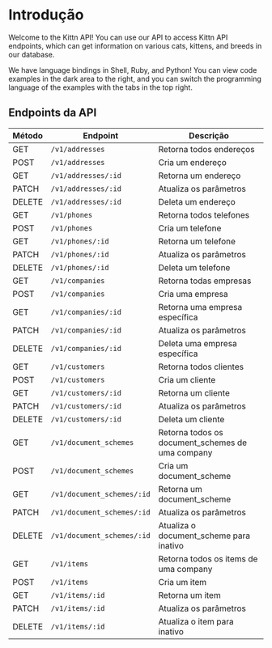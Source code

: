 # Introdução

Welcome to the Kittn API! You can use our API to access Kittn API endpoints, which can get information on various cats, kittens, and breeds in our database.

We have language bindings in Shell, Ruby, and Python! You can view code examples in the dark area to the right, and you can switch the programming language of the examples with the tabs in the top right.



## Endpoints da API

Método | Endpoint | Descrição
-------------- | -------------- | --------------
GET | `/v1/addresses` | Retorna todos endereços
POST | `/v1/addresses` | Cria um endereço
GET | `/v1/addresses/:id` | Retorna um endereço
PATCH | `/v1/addresses/:id`  | Atualiza os parâmetros
DELETE | `/v1/addresses/:id` | Deleta um endereço
GET | `/v1/phones` | Retorna todos telefones
POST | `/v1/phones` | Cria um telefone
GET | `/v1/phones/:id` | Retorna um telefone
PATCH | `/v1/phones/:id` | Atualiza os parâmetros
DELETE | `/v1/phones/:id` | Deleta um telefone
GET | `/v1/companies`| Retorna todas empresas
POST | `/v1/companies`| Cria uma empresa
GET | `/v1/companies/:id`| Retorna uma empresa específica
PATCH | `/v1/companies/:id` | Atualiza os parâmetros
DELETE | `/v1/companies/:id` | Deleta uma empresa específica
GET | `/v1/customers` | Retorna todos clientes
POST | `/v1/customers` | Cria um cliente
GET | `/v1/customers/:id` | Retorna um cliente
PATCH | `/v1/customers/:id` | Atualiza os parâmetros
DELETE  | `/v1/customers/:id` | Deleta um cliente
GET | `/v1/document_schemes` | Retorna todos os document_schemes de uma company
POST | `/v1/document_schemes` |  Cria um document_scheme
GET | `/v1/document_schemes/:id` | Retorna um document_scheme
PATCH | `/v1/document_schemes/:id` | Atualiza os parâmetros
DELETE | `/v1/document_schemes/:id` | Atualiza o document_scheme para inativo
GET | `/v1/items` | Retorna todos os items de uma company
POST | `/v1/items` | Cria um item
GET | `/v1/items/:id` | Retorna um item
PATCH | `/v1/items/:id` | Atualiza os parâmetros
DELETE | `/v1/items/:id` | Atualiza o item para inativo
